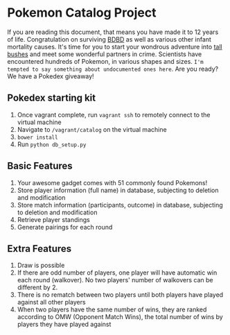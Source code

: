 Pokemon Catalog Project
=============

If you are reading this document, that means you have made it to 12 years of life. Congratulation on surviving [BDBD](https://www.youtube.com/watch?v=1YRvXpLOft8) as well as various other infant mortality causes. It's time for you to start your wondrous adventure into [tall bushes](https://www.youtube.com/watch?v=q9zxbQSz-08) and meet some wonderful partners in crime. Scientists have encountered hundreds of Pokemon, in various shapes and sizes. `I'm tempted to say something about undocumented ones here`. Are you ready? We have a Pokedex giveaway!

## Pokedex starting kit

1. Once vagrant complete, run `vagrant ssh` to remotely connect to the virtual machine
1. Navigate to `/vagrant/catalog` on the virtual machine
1. `bower install`
1. Run `python db_setup.py`

## Basic Features
1. Your awesome gadget comes with 51 commonly found Pokemons!
1. Store player information (full name) in database, subjecting to deletion and modification
1. Store match information (participants, outcome) in database, subjecting to deletion and modification
1. Retrieve player standings
1. Generate pairings for each round

## Extra Features
1. Draw is possible
1. If there are odd number of players, one player will have automatic win each round (walkover). No two players' number of walkovers can be different by 2.
1. There is no rematch between two players until both players have played against all other players
1. When two players have the same number of wins, they are ranked according to OMW (Opponent Match Wins), the total number of wins by players they have played against
